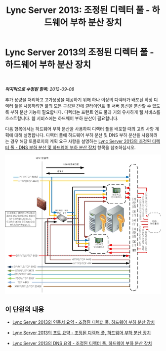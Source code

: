 ﻿---
title: 'Lync Server 2013: 조정된 디렉터 풀 - 하드웨어 부하 분산 장치'
TOCTitle: 조정된 디렉터 풀 - 하드웨어 부하 분산 장치
ms:assetid: cf34759a-b384-479c-855f-ea5e80a234b6
ms:mtpsurl: https://technet.microsoft.com/ko-kr/library/JJ205316(v=OCS.15)
ms:contentKeyID: 49305083
ms.date: 08/24/2015
mtps_version: v=OCS.15
ms.translationtype: HT
---

# Lync Server 2013의 조정된 디렉터 풀 - 하드웨어 부하 분산 장치

 

_**마지막으로 수정된 항목:** 2012-09-08_

추가 용량을 처리하고 고가용성을 제공하기 위해 하나 이상의 디렉터가 배포된 확장 디렉터 풀을 사용하려면 풀의 모든 구성원 간에 클라이언트 및 서버 통신을 분산할 수 있도록 부하 분산 기능이 필요합니다. 디렉터는 프런트 엔드 풀과 거의 유사하게 웹 서비스를 호스트합니다. 웹 서비스에는 하드웨어 부하 분산이 필요합니다.

다음 항목에서는 하드웨어 부하 분산을 사용하여 디렉터 풀을 배포할 때의 고려 사항 계획에 대해 설명합니다. 디렉터 풀에 하드웨어 부하 분산 및 DNS 부하 분산을 사용하려는 경우 해당 토폴로지의 계획 요구 사항을 설명하는 [Lync Server 2013의 조정된 디렉터 풀 - DNS 부하 분산 및 하드웨어 부하 분산 장치](lync-server-2013-scaled-director-pool-dns-load-balancing-and-hardware-load-balancer.md) 항목을 참조하십시오.

![확장된 디렉터 풀](images/JJ205316.cfa892b9-5b24-4245-b5bd-c5da21984eeb(OCS.15).jpg "확장된 디렉터 풀")

## 이 단원의 내용

  - [Lync Server 2013의 인증서 요약 - 조정된 디렉터 풀, 하드웨어 부하 분산 장치](lync-server-2013-certificate-summary-scaled-director-pool-hardware-load-balancer.md)

  - [Lync Server 2013의 포트 요약 - 조정된 디렉터 풀, 하드웨어 부하 분산 장치](lync-server-2013-port-summary-scaled-director-pool-hardware-load-balancer.md)

  - [Lync Server 2013의 DNS 요약 - 조정된 디렉터 풀, 하드웨어 부하 분산 장치](lync-server-2013-dns-summary-scaled-director-pool-hardware-load-balancer.md)

